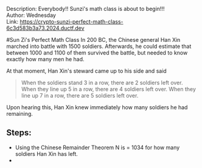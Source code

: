 Description: Everybody!! Sunzi's math class is about to begin!!!   
Author: Wednesday   
Link: https://crypto-sunzi-perfect-math-class-6c3d583b3a73.2024.ductf.dev   

#Sun Zi's Perfect Math Class
In 200 BC, the Chinese general Han Xin marched into battle with 1500 soldiers. Afterwards, he could estimate that between 1000 and 1100 of them survived the battle, but needed to know exactly how many men he had.   

At that moment, Han Xin's steward came up to his side and said
> When the soldiers stand 3 in a row, there are 2 soldiers left over. When they line up 5 in a row, there are 4 soldiers left over. When they line up 7 in a row, there are 5 soldiers left over.

Upon hearing this, Han Xin knew immediately how many soldiers he had remaining.


## Steps: 
- Using the Chinese Remainder Theorem N is = 1034 for how many soldiers Han Xin has left.
- 
